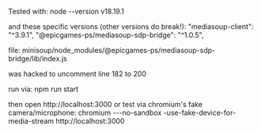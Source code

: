 Tested with:
node --version
v18.19.1

and these specific versions (other versions do break!):
"mediasoup-client": "^3.9.1",
"@epicgames-ps/mediasoup-sdp-bridge": "^1.0.5",

file:
minisoup/node_modules/@epicgames-ps/mediasoup-sdp-bridge/lib/index.js

was hacked to uncomment line 182 to 200


run via:
npm run start

then open http://localhost:3000
or test via chromium's fake camera/microphone:
chromium ---no-sandbox -use-fake-device-for-media-stream http://localhost:3000